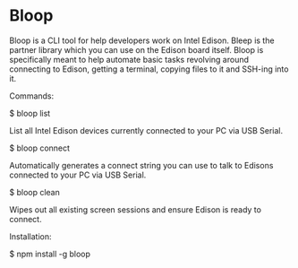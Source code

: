 Bloop
===========

Bloop is a CLI tool for help developers work on Intel Edison. Bleep is the partner library which you can use on the Edison board itself. Bloop is specifically meant to help automate basic tasks revolving around connecting to Edison, getting a terminal, copying files to it and SSH-ing into it.

Commands:

$ bloop list

List all Intel Edison devices currently connected to your PC via USB Serial.

$ bloop connect 

Automatically generates a connect string you can use to talk to Edisons connected to your PC via USB Serial. 

$ bloop clean

Wipes out all existing screen sessions and ensure Edison is ready to connect.

Installation:

$ npm install -g bloop

